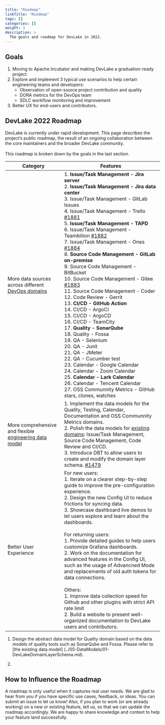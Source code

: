 ```yaml
---
title: "Roadmap"
linkTitle: "Roadmap"
tags: []
categories: []
weight: 3
description: >
  The goals and roadmap for DevLake in 2022.
---
```



## Goals
1. Moving to Apache Incubator and making DevLake a graduation-ready project.
2. Explore and implement 3 typical use scenarios to help certain engineering teams and developers:
   - Observation of open-source project contribution and quality
   - DORA metrics for the DevOps team
   - SDLC workflow monitoring and improvement
3. Better UX for end-users and contributors.


## DevLake 2022 Roadmap
DevLake is currently under rapid development. This page describes the project’s public roadmap, the result of an ongoing collaboration between the core maintainers and the broader DevLake community.<br/><br/>
This roadmap is broken down by the goals in the last section.


| Category | Features|
| --- | --- |
| More data sources across different [DevOps domains](../05-DataModels/01-DevLakeDomainLayerSchema.md)| 1. **Issue/Task Management - Jira server** <br/> 2. **Issue/Task Management - Jira data center** <br/> 3. Issue/Task Management - GitLab Issues <br/> 4. Issue/Task Management - Trello [#1881](https://github.com/apache/incubator-devlake/issues/1881) <br/> 5. **Issue/Task Management - TAPD** <br/> 6. Issue/Task Management - Teambition [#1882](https://github.com/apache/incubator-devlake/issues/1882) <br/> 7. Issue/Task Management - Ones [#1884](https://github.com/apache/incubator-devlake/issues/1884) <br/> 8. **Source Code Management - GitLab on-premise** <br/> 9. Source Code Management - BitBucket <br/> 10. Source Code Management - Gitee [#1883](https://github.com/apache/incubator-devlake/issues/1883) <br/> 11. Source Code Management - Coder <br/> 12. Code Review - Gerrit <br/> 13. **CI/CD - GitHub Action** <br/> 14. CI/CD - ArgoCI <br/> 15. CI/CD - ArgoCD <br/> 16. CI/CD - TeamCity <br/> 17. **Quality - SonarQube** <br/> 18. Quality - Fossa <br/> 19. QA - Selenium <br/> 20. QA - Junit <br/> 21. QA - JMeter <br/> 22. QA - Cucumber test <br/> 23. Calendar - Google Calendar <br/> 24. Calendar - Zoom Calendar <br/> 25. **Calendar - Lark Calendar** <br/> 26. Calendar - Tencent Calendar <br/> 27. OSS Communnity Metrics - GitHub stars, clones, watches <br/>|
| More comprehensive and flexible [engineering data model](../05-DataModels/01-DevLakeDomainLayerSchema.md) | 1. Implement the data models for the Quality, Testing, Calendar, Documentation and OSS Communnity Metrics domains.<br/> 2. Polish the data models for [existing domains](../05-DataModels/01-DevLakeDomainLayerSchema.md): Issue/Task Management, Source Code Management, Code Review and CI/CD.<br/> 3. Introduce DBT to allow users to create and modify the domain layer schema. [#1479](https://github.com/apache/incubator-devlake/issues/1479)<br/> |
| Better User Experience | For new users: <br/> 1. Iterate on a clearer step-by-step guide to improve the pre-configuration experience.<br/>2. Design the new Config UI to reduce frictions for syncing data. <br/> 3. Showcase dashboard live demos to let users explore and learn about the dashboards.<br/><br/>For returning users:<br/> 1. Provide detailed guides to help users customize Grafana dashboards.<br/> 2. Work on the documentation for advanced features in the Config UI, such as the usage of Advancned Mode and replacements of old auth tokens for data connections.<br/><br/>Others:<br/> 1. Improve data collection speed for Github and other plugins with strict API rate limit <br/> 2. Build a website to present well-organized documentation to DevLake users and contributors. <br/> |



1. Design the abstract data model for Quality domain based on the data models of quality tools such as SonarQube and Fossa. Please refer to [the existing data model] (../05-DataModels/01-DevLakeDomainLayerSchema.md).



2. 


## How to Influence the Roadmap
A roadmap is only useful when it captures real user needs. We are glad to hear from you if you have specific use cases, feedback, or ideas. You can submit an issue to let us know!
Also, if you plan to work (or are already working) on a new or existing feature, tell us, so that we can update the roadmap accordingly. We are happy to share knowledge and context to help your feature land successfully.
<br/><br/><br/>


